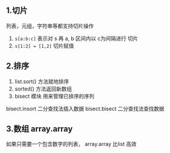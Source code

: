 ## 1.切片

列表，元组，字符串等都支持切片操作

1. `s[a:b:c]`    表示对 s 再 a, b 区间内以 c为间隔进行 切片
2. `s[1:2] = [1,2]`   切片赋值  

## 2.排序

1. list.sort() 方法就地排序
2. sorted()  方法返回新数组
3. bisect 模块 用来管理已排序的序列

bisect.insort 二分查找法插入数据
bisect.bisect 二分查找法查找数据

## 3.数组 array.array

如果只需要一个包含数字的列表， array.array 比list 高效